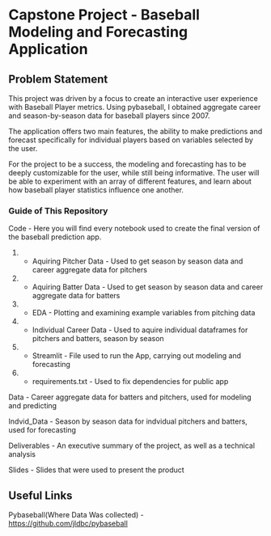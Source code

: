 # Capstone Project - Baseball Modeling and Forecasting Application

## Problem Statement
This project was driven by a focus to create an interactive user experience with Baseball Player metrics. Using pybaseball, I obtained aggregate career and season-by-season data for baseball players since 2007.


The application offers two main features, the ability to make predictions and forecast specifically for individual players based on variables selected by the user.


For the project to be a success, the modeling and forecasting has to be deeply customizable for the user, while still being informative. The user will be able to experiment with an array of different features, and learn about how baseball player statistics influence one another. 

### Guide of This Repository

Code - Here you will find every notebook used to create the final version of the baseball prediction app.
  1. - Aquiring Pitcher Data - Used to get season by season data and career aggregate data for pitchers
  2. - Aquiring Batter Data  - Used to get season by season data and career aggregate data for batters
  3. - EDA - Plotting and examining example variables from pitching data
  4. - Individual Career Data - Used to aquire individual dataframes for pitchers and batters, season by season
  5. - Streamlit - File used to run the App, carrying out modeling and forecasting
  6. - requirements.txt - Used to fix dependencies for public app
 
Data - Career aggregate data for batters and pitchers, used for modeling and predicting

Indvid_Data - Season by season data for indvidual pitchers and batters, used for forecasting

Deliverables - An executive summary of the project, as well as a technical analysis

Slides - Slides that were used to present the product

## Useful Links

Pybaseball(Where Data Was collected) - https://github.com/jldbc/pybaseball

  
